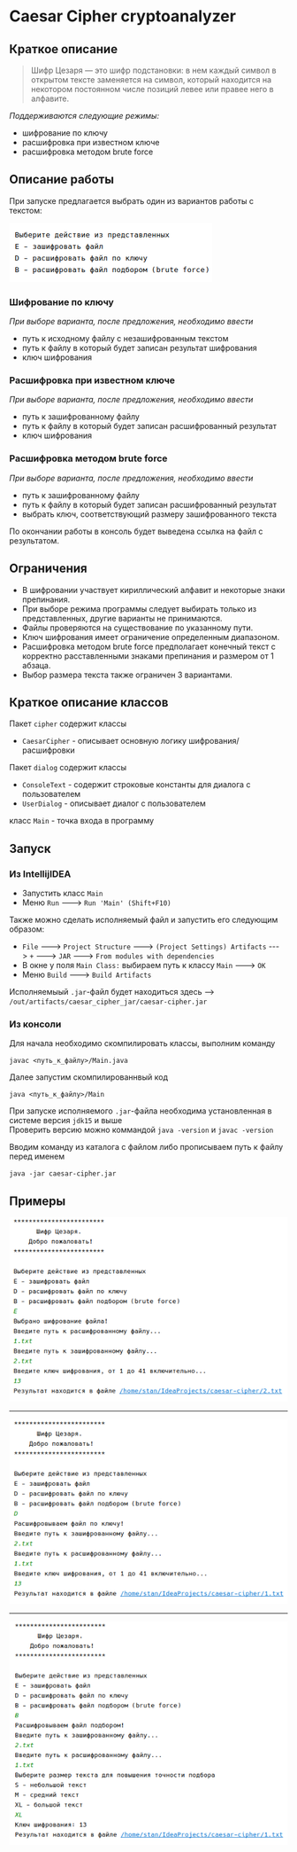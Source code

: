 # Caesar Cipher cryptoanalyzer

## Краткое описание  

> Шифр Цезаря — это шифр подстановки: в нем каждый символ в открытом тексте заменяется на символ, который находится на некотором постоянном числе позиций левее или правее него в алфавите.

*Поддерживаются следующие режимы:*  
* шифрование по ключу  
* расшифровка при известном ключе  
* расшифровка методом brute force

## Описание работы  

При запуске предлагается выбрать один из вариантов работы с текстом:

![img.png](readme_img/img.png)
### Шифрование по ключу
*При выборе варианта, после предложения, необходимо ввести*  
* путь к исходному файлу с незашифрованным текстом  
* путь к файлу в который будет записан результат шифрования  
* ключ шифрования  

### Расшифровка при известном ключе
*При выборе варианта, после предложения, необходимо ввести* 
* путь к зашифрованному файлу  
* путь к файлу в который будет записан расшифрованный результат  
* ключ шифрования  

### Расшифровка методом brute force
*При выборе варианта, после предложения, необходимо ввести* 
* путь к зашифрованному файлу  
* путь к файлу в который будет записан расшифрованный результат  
* выбрать ключ, соответствующий размеру зашифрованного текста  

По окончании работы в консоль будет выведена ссылка на файл с результатом.    

## Ограничения

* В шифровании участвует кириллический алфавит и некоторые знаки препинания.  
* При выборе режима программы следует выбирать только из представленных, другие варианты не принимаются.  
* Файлы проверяются на существование по указанному пути.  
* Ключ шифрования имеет ограничение определенным диапазоном.  
* Расшифровка методом brute force предполагает конечный текст с корректно расставленными знаками препинания и размером от 1 абзаца.
* Выбор размера текста также ограничен 3 вариантами.

## Краткое описание классов

Пакет `cipher` содержит классы  
* `CaesarCipher` - описывает основную логику шифрования/расшифровки  

Пакет `dialog` содержит классы   
* `ConsoleText` - содержит строковые константы для диалога с пользователем  
* `UserDialog` - описывает диалог с пользователем

класс `Main` - точка входа в программу  

## Запуск

### Из IntellijIDEA
* Запустить класс `Main`  
* Меню `Run` ---> `Run 'Main' (Shift+F10)`   

Также можно сделать исполняемый файл и запустить его следующим образом:  
* `File` ---> `Project Structure` ---> `(Project Settings) Artifacts` ---> `+` ---> `JAR` ---> `From modules with dependencies`  
* В окне у поля `Main Class:` выбираем путь к классу `Main` ---> `OK`  
* Меню `Build` ---> `Build Artifacts`  

Исполняемыый `.jar`-файл будет находиться здесь --> `/out/artifacts/caesar_cipher_jar/caesar-cipher.jar`   

### Из консоли
Для начала необходимо скомпилировать классы, выполним команду

    javac <путь_к_файлу>/Main.java  
Далее запустим скомпилированнвый код

    java <путь_к_файлу>/Main
При запуске исполняемого `.jar`-файла необходима установленная в системе версия `jdk15` и выше  
Проверить версию можно коммандой `java -version` и `javac -version`

Вводим команду из каталога с файлом либо прописываем путь к файлу перед именем  

    java -jar caesar-cipher.jar  

## Примеры

![img_1.png](readme_img/img_1.png)

----------
![img_2.png](readme_img/img_2.png)

----------
![img_3.png](readme_img/img_3.png)




